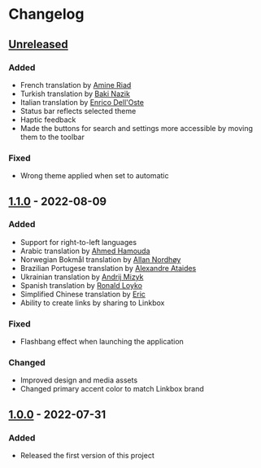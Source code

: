 # Changelog

## [Unreleased]

### Added

- French translation by [Amine Riad](https://github.com/Amine000Riad)
- Turkish translation by [Baki Nazik](https://github.com/bakinazik)
- Italian translation by [Enrico Dell'Oste](https://www.smartpixel.it)
- Status bar reflects selected theme
- Haptic feedback
- Made the buttons for search and settings more accessible by moving them to the toolbar

### Fixed

- Wrong theme applied when set to automatic

## [1.1.0] - 2022-08-09

### Added

- Support for right-to-left languages
- Arabic translation by [Ahmed Hamouda](https://github.com/GitHamo)
- Norwegian Bokmål translation by [Allan Nordhøy](https://github.com/comradekingu)
- Brazilian Portugese translation by [Alexandre Ataides](https://github.com/aleataides)
- Ukrainian translation by [Andrij Mizyk](https://andmizyks.bearblog.dev)
- Spanish translation by [Ronald Loyko](https://ronald.ooo)
- Simplified Chinese translation by [Eric](https://hosted.weblate.org/user/alchemillatruth)
- Ability to create links by sharing to Linkbox

### Fixed

- Flashbang effect when launching the application

### Changed

- Improved design and media assets
- Changed primary accent color to match Linkbox brand

## [1.0.0] - 2022-07-31

### Added

- Released the first version of this project

[unreleased]: https://github.com/ronaldloyko/linkbox/compare/v1.1.0...HEAD
[1.1.0]: https://github.com/ronaldloyko/linkbox/releases/tag/v1.1.0
[1.0.0]: https://github.com/ronaldloyko/linkbox/releases/tag/v1.0.0
